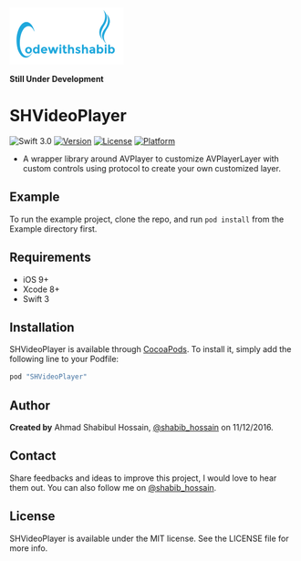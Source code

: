 ![SHVideoPlayer](Images/codewithshabib.png)

**Still Under Development**

# SHVideoPlayer

![Swift 3.0](https://img.shields.io/badge/Swift-3.0-brightgreen.svg?style=flat)
[![Version](https://img.shields.io/cocoapods/v/SHVideoPlayer.svg?style=flat)](http://cocoapods.org/pods/SHVideoPlayer)
[![License](https://img.shields.io/cocoapods/l/SHVideoPlayer.svg?style=flat)](http://cocoapods.org/pods/SHVideoPlayer)
[![Platform](https://img.shields.io/cocoapods/p/SHVideoPlayer.svg?style=flat)](http://cocoapods.org/pods/SHVideoPlayer)

- A wrapper library around AVPlayer to customize AVPlayerLayer with custom controls using protocol to create your own customized layer.

## Example

To run the example project, clone the repo, and run `pod install` from the Example directory first.

## Requirements
- iOS 9+
- Xcode 8+ 
- Swift 3

## Installation

SHVideoPlayer is available through [CocoaPods](http://cocoapods.org). To install
it, simply add the following line to your Podfile:

```ruby
pod "SHVideoPlayer"
```

## Author

**Created by** Ahmad Shabibul Hossain, [@shabib_hossain](https://twitter.com/shabib_hossain) on 11/12/2016.

## Contact

Share feedbacks and ideas to improve this project, I would love to hear them out. You can also follow me on [@shabib_hossain](https://twitter.com/shabib_hossain).

## License

SHVideoPlayer is available under the MIT license. See the LICENSE file for more info.
